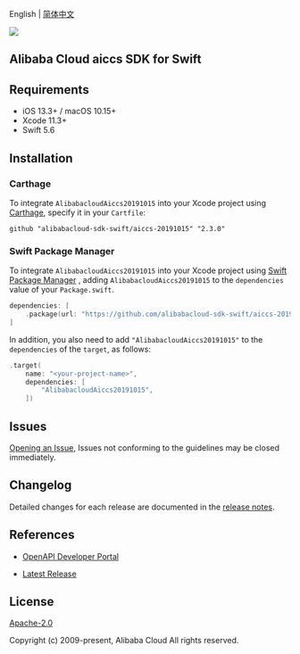 English | [简体中文](README-CN.md)

![](https://aliyunsdk-pages.alicdn.com/icons/AlibabaCloud.svg)

## Alibaba Cloud aiccs SDK for Swift

## Requirements

- iOS 13.3+ / macOS 10.15+
- Xcode 11.3+
- Swift 5.6

## Installation

### Carthage

To integrate `AlibabacloudAiccs20191015` into your Xcode project using [Carthage](https://github.com/Carthage/Carthage), specify it in your `Cartfile`:

```ogdl
github "alibabacloud-sdk-swift/aiccs-20191015" "2.3.0"
```

### Swift Package Manager

To integrate `AlibabacloudAiccs20191015` into your Xcode project using [Swift Package Manager](https://swift.org/package-manager/) , adding `AlibabacloudAiccs20191015` to the `dependencies` value of your `Package.swift`.

```swift
dependencies: [
    .package(url: "https://github.com/alibabacloud-sdk-swift/aiccs-20191015.git", from: "2.3.0")
]
```

In addition, you also need to add `"AlibabacloudAiccs20191015"` to the `dependencies` of the `target`, as follows:

```swift
.target(
    name: "<your-project-name>",
    dependencies: [
        "AlibabacloudAiccs20191015",
    ])
```

## Issues

[Opening an Issue](https://github.com/alibabacloud-sdk-swift/aiccs-20191015/issues/new), Issues not conforming to the guidelines may be closed immediately.

## Changelog

Detailed changes for each release are documented in the [release notes](./ChangeLog.txt).

## References

* [OpenAPI Developer Portal](https://next.api.alibabacloud.com/home)
- [Latest Release](https://github.com/alibabacloud-sdk-swift/aiccs-20191015)

## License

[Apache-2.0](http://www.apache.org/licenses/LICENSE-2.0)

Copyright (c) 2009-present, Alibaba Cloud All rights reserved.
